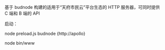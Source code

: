 基于 budnode 构建的适用于“天府市民云”平台生态的 HTTP 服务器，可同时提供 C 端和 B 端的 API

启动： 

node preload.js budnode  {http://apollo}

node bin/www